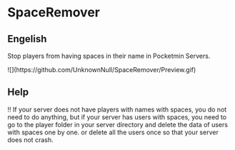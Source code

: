 # SpaceRemover
<h2>Engelish</h2>

<p>
Stop players from having spaces in their name in Pocketmin Servers.
</p>
![](https://github.com/UnknownNull/SpaceRemover/Preview.gif)

<h2>Help</h2>

<p>
‼ If your server does not have players with names with spaces, you do not need to do anything, but if your server has users with spaces, you need to go to the player folder in your server directory and delete the data of users with spaces one by one. or delete all the users once so that your server does not crash.
</p>

